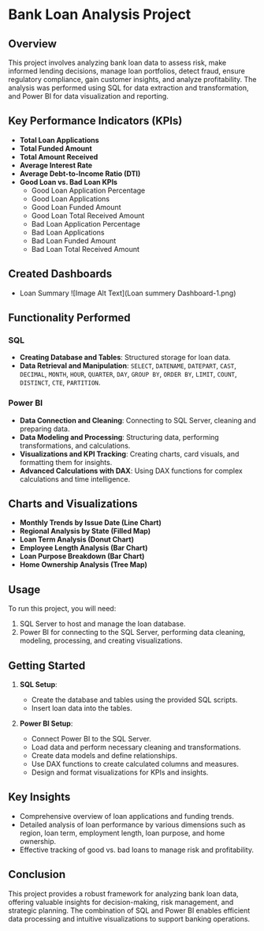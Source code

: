 # Bank Loan Analysis Project

## Overview
This project involves analyzing bank loan data to assess risk, make informed lending decisions, manage loan portfolios, detect fraud, ensure regulatory compliance, gain customer insights, and analyze profitability. The analysis was performed using SQL for data extraction and transformation, and Power BI for data visualization and reporting.

## Key Performance Indicators (KPIs)
- **Total Loan Applications**
- **Total Funded Amount**
- **Total Amount Received**
- **Average Interest Rate**
- **Average Debt-to-Income Ratio (DTI)**
- **Good Loan vs. Bad Loan KPIs**
  - Good Loan Application Percentage
  - Good Loan Applications
  - Good Loan Funded Amount
  - Good Loan Total Received Amount
  - Bad Loan Application Percentage
  - Bad Loan Applications
  - Bad Loan Funded Amount
  - Bad Loan Total Received Amount
 
## Created Dashboards
- Loan Summary ![Image Alt Text](Loan summery Dashboard-1.png)

  

## Functionality Performed

### SQL
- **Creating Database and Tables**: Structured storage for loan data.
- **Data Retrieval and Manipulation**: `SELECT`, `DATENAME`, `DATEPART`, `CAST`, `DECIMAL`, `MONTH`, `HOUR`, `QUARTER`, `DAY`, `GROUP BY`, `ORDER BY`, `LIMIT`, `COUNT`, `DISTINCT`, `CTE`, `PARTITION`.

### Power BI
- **Data Connection and Cleaning**: Connecting to SQL Server, cleaning and preparing data.
- **Data Modeling and Processing**: Structuring data, performing transformations, and calculations.
- **Visualizations and KPI Tracking**: Creating charts, card visuals, and formatting them for insights.
- **Advanced Calculations with DAX**: Using DAX functions for complex calculations and time intelligence.

## Charts and Visualizations
- **Monthly Trends by Issue Date (Line Chart)**
- **Regional Analysis by State (Filled Map)**
- **Loan Term Analysis (Donut Chart)**
- **Employee Length Analysis (Bar Chart)**
- **Loan Purpose Breakdown (Bar Chart)**
- **Home Ownership Analysis (Tree Map)**

## Usage
To run this project, you will need:
1. SQL Server to host and manage the loan database.
2. Power BI for connecting to the SQL Server, performing data cleaning, modeling, processing, and creating visualizations.

## Getting Started
1. **SQL Setup**:
   - Create the database and tables using the provided SQL scripts.
   - Insert loan data into the tables.

2. **Power BI Setup**:
   - Connect Power BI to the SQL Server.
   - Load data and perform necessary cleaning and transformations.
   - Create data models and define relationships.
   - Use DAX functions to create calculated columns and measures.
   - Design and format visualizations for KPIs and insights.

## Key Insights
- Comprehensive overview of loan applications and funding trends.
- Detailed analysis of loan performance by various dimensions such as region, loan term, employment length, loan purpose, and home ownership.
- Effective tracking of good vs. bad loans to manage risk and profitability.

## Conclusion
This project provides a robust framework for analyzing bank loan data, offering valuable insights for decision-making, risk management, and strategic planning. The combination of SQL and Power BI enables efficient data processing and intuitive visualizations to support banking operations.
